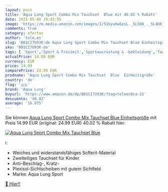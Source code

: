 ```yaml
---
layout: post
title: 'Aqua Lung Sport Combo Mix Tauchset  Blue mit 40.02 % Rabatt'
date: 2021-05-08 19:43:55
image: 'https://m.media-amazon.com/images/I/51kyuHwEesL._SL500_._SL400_.jpg'
comments: true
category: ofertas
author: 'tole.es'
slug: 'B01CI7U93K-de Aqua Lung Sport Combo Mix Tauchset Blue Einheitsgröße'
sku: 'B01CI7U93K-de'
tags: [ 'Sport','Sport & Freizeit','Sportausrüstung & -bekleidung','Tauchen & Schnorcheln','Tauchmasken','Wassersport','aqua lung', ]
actualPrice: 14.99 EUR
currency: EUR
price: 14.99
comparePrice: 24.99 EUR
prodname: 'Aqua Lung Sport Combo Mix Tauchset  Blue  Einheitsgröße'
country: 'de'
flag: '🇩🇪'
brand: 'Aqua Lung'
buyurl: 'https://www.amazon.de/dp/B01CI7U93K/?tag=tolees0ca-21'
descuento: '40.02'
average: '16.975'
---
```


Sie können [Aqua Lung Sport Combo Mix Tauchset  Blue  Einheitsgröße](https://www.amazon.de/dp/B01CI7U93K/?tag=tolees0ca-21) mit Preis 14.99 EUR (original: 24.99 EUR) 40.02 % Rabatt hier:

[![Aqua Lung Sport Combo Mix Tauchset  Blue](https://m.media-amazon.com/images/I/51kyuHwEesL._SL500_._SL400_.jpg)](https://www.amazon.de/dp/B01CI7U93K/?tag=tolees0ca-21)

ℹ️:

- Weiches und widerstandsfähiges Softeril-Material
- Zweiteiliges Tauchset für Kinder
- Anti-Beschlag-, Kratz-
- Plexisol-Sichtscheiben mit gutem Sichtfeld
- Marke: Aqua Lung Sport

[🛒 Hier!!](https://www.amazon.de/dp/B01CI7U93K/?tag=tolees0ca-21)
